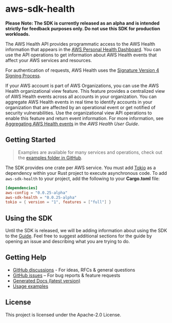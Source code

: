 # aws-sdk-health

**Please Note: The SDK is currently released as an alpha and is intended strictly for
feedback purposes only. Do not use this SDK for production workloads.**

The AWS Health API provides programmatic access to the AWS Health information that appears in the [AWS Personal Health Dashboard](https://phd.aws.amazon.com/phd/home#/). You can use the API operations to get information about AWS Health events that affect your AWS services and resources.

For authentication of requests, AWS Health uses the [Signature Version 4 Signing Process](https://docs.aws.amazon.com/general/latest/gr/signature-version-4.html).

If your AWS account is part of AWS Organizations, you can use the AWS Health organizational view feature. This feature provides a centralized view of AWS Health events across all accounts in your organization. You can aggregate AWS Health events in real time to identify accounts in your organization that are affected by an operational event or get notified of security vulnerabilities. Use the organizational view API operations to enable this feature and return event information. For more information, see [Aggregating AWS Health events](https://docs.aws.amazon.com/health/latest/ug/aggregate-events.html) in the _AWS Health User Guide_.

## Getting Started

> Examples are available for many services and operations, check out the
> [examples folder in GitHub](https://github.com/awslabs/aws-sdk-rust/tree/main/sdk/examples).

The SDK provides one crate per AWS service. You must add [Tokio](https://crates.io/crates/tokio)
as a dependency within your Rust project to execute asynchronous code. To add `aws-sdk-health` to
your project, add the following to your **Cargo.toml** file:

```toml
[dependencies]
aws-config = "0.0.25-alpha"
aws-sdk-health = "0.0.25-alpha"
tokio = { version = "1", features = ["full"] }
```

## Using the SDK

Until the SDK is released, we will be adding information about using the SDK to the
[Guide](https://github.com/awslabs/aws-sdk-rust/blob/main/Guide.md). Feel free to suggest
additional sections for the guide by opening an issue and describing what you are trying to do.

## Getting Help

* [GitHub discussions](https://github.com/awslabs/aws-sdk-rust/discussions) - For ideas, RFCs & general questions
* [GitHub issues](https://github.com/awslabs/aws-sdk-rust/issues/new/choose) – For bug reports & feature requests
* [Generated Docs (latest version)](https://awslabs.github.io/aws-sdk-rust/)
* [Usage examples](https://github.com/awslabs/aws-sdk-rust/tree/main/sdk/examples)

## License

This project is licensed under the Apache-2.0 License.

